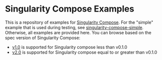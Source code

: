 # Singularity Compose Examples

This is a repository of examples for 
[Singularity Compose](https://singularityhub.github.io/singularity-compose). For the "simple"
example that is used during testing, see [singularity-compose-simple](https://github.com/singularityhub/singularity-compose-simple). Otherwise, all examples are provided here. You can browse based on the spec version of Singularity Compose:

 - [v1.0](v1.0) is supported for Singularity compose less than v0.1.0
 - [v2.0](v2.0) is supported for Singularity compose equal to or greater than v0.1.0
